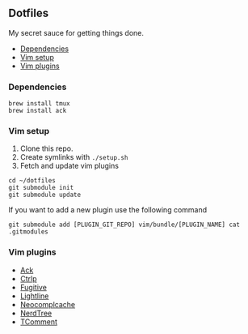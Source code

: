 ## Dotfiles
My secret sauce for getting things done.

* [Dependencies](#dependencies)
* [Vim setup](#vim-setup)
* [Vim plugins](#vim-plugins)

### Dependencies
```
brew install tmux
brew install ack
```

### Vim setup
1. Clone this repo.
2. Create symlinks with `./setup.sh`
3. Fetch and update vim plugins
```
cd ~/dotfiles
git submodule init
git submodule update
```
If you want to add a new plugin use the following command
```
git submodule add [PLUGIN_GIT_REPO] vim/bundle/[PLUGIN_NAME] cat .gitmodules
```

### Vim plugins
* [Ack][Ack]
* [Ctrlp][Ctrlp]
* [Fugitive][Fugitive]
* [Lightline][Lightline]
* [Neocomplcache][Neocomplcache]
* [NerdTree][NerdTree]
* [TComment][TComment]

[Ack]: https://github.com/mileszs/ack.vim.git
[CtrlP]: https://github.com/kien/ctrlp.vim.git
[Fugitive]: https://github.com/tpope/vim-fugitive
[LightLine]: https://github.com/itchyny/lightline.vim
[Neocomplcache]: https://github.com/Shougo/neocomplcache.vim
[NerdTree]: https://github.com/scrooloose/nerdtree.git
[TComment]: https://github.com/tomtom/tcomment_vim
